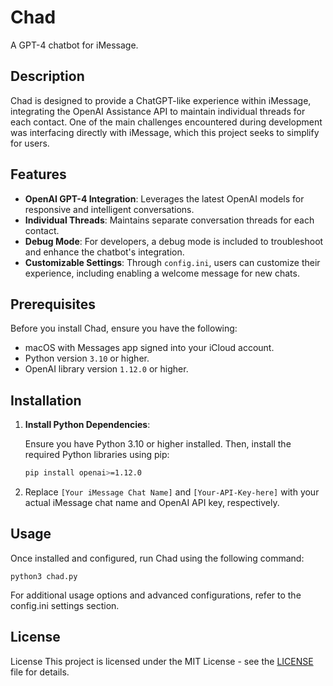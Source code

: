 # Chad

A GPT-4 chatbot for iMessage.

## Description

Chad is designed to provide a ChatGPT-like experience within iMessage, integrating the OpenAI Assistance API to maintain individual threads for each contact. One of the main challenges encountered during development was interfacing directly with iMessage, which this project seeks to simplify for users.

## Features

- **OpenAI GPT-4 Integration**: Leverages the latest OpenAI models for responsive and intelligent conversations.
- **Individual Threads**: Maintains separate conversation threads for each contact.
- **Debug Mode**: For developers, a debug mode is included to troubleshoot and enhance the chatbot's integration.
- **Customizable Settings**: Through `config.ini`, users can customize their experience, including enabling a welcome message for new chats.

## Prerequisites

Before you install Chad, ensure you have the following:

- macOS with Messages app signed into your iCloud account.
- Python version `3.10` or higher.
- OpenAI library version `1.12.0` or higher.

## Installation

1. **Install Python Dependencies**:

   Ensure you have Python 3.10 or higher installed. Then, install the required Python libraries using pip:

   ```bash
   pip install openai>=1.12.0
	```   

2. Replace `[Your iMessage Chat Name]` and `[Your-API-Key-here]` with your actual iMessage chat name and OpenAI API key, respectively.


## Usage

Once installed and configured, run Chad using the following command:
```shell
python3 chad.py
```
For additional usage options and advanced configurations, refer to the config.ini settings section.

## License
License
This project is licensed under the MIT License - see the [LICENSE](LICENSE) file for details.
